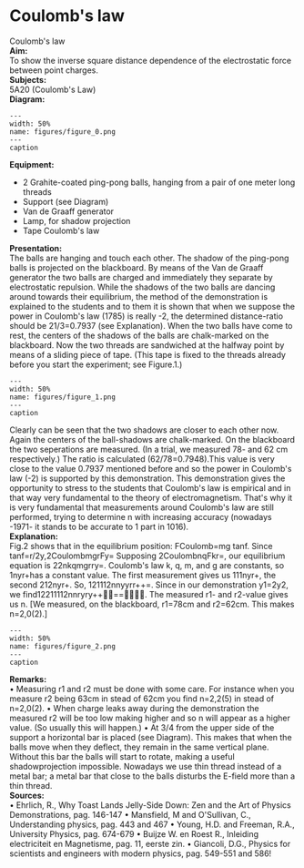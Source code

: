 # Coulomb's law 
 Coulomb's law   
<b> Aim: </b>  
 To show the inverse square distance dependence of the electrostatic force between point charges.    
<b> Subjects: </b>  
 5A20 (Coulomb's Law)   
<b> Diagram: </b>  
   
```{figure} figures/figure_0.png  
---  
width: 50%  
name: figures/figure_0.png  
---  
caption  
``` 
      
<b> Equipment: </b>  
 
 *  2 Grahite-coated ping-pong balls, hanging from a pair of one meter long threads 
 *  Support (see Diagram) 
 *  Van de Graaff generator 
 *  Lamp, for shadow projection 
 *  Tape Coulomb's law
    
<b> Presentation: </b>  
 The balls are hanging and touch each other. The shadow of the ping-pong balls is projected on the blackboard. By means of the Van de Graaff generator the two balls are charged and immediately they separate by electrostatic repulsion. While the shadows of the two balls are dancing around towards their equilibrium, the method of the demonstration is explained to the students and to them it is shown that when we suppose the power in Coulomb's law (1785) is really -2, the determined distance-ratio should be 21/3=0.7937 (see Explanation). When the two balls have come to rest, the centers of the shadows of the balls are chalk-marked on the blackboard. Now the two threads are sandwiched at the halfway point by means of a sliding piece of tape. (This tape is fixed to the threads already before you start the experiment; see Figure.1.)    
```{figure} figures/figure_1.png  
---  
width: 50%  
name: figures/figure_1.png  
---  
caption  
``` 
 Clearly can be seen that the two shadows are closer to each other now. Again the centers of the ball-shadows are chalk-marked. On the blackboard the two seperations are measured. (In a trial, we measured 78- and 62 cm respectively.) The ratio is calculated (62/78=0.7948).This value is very close to the value 0.7937 mentioned before and so the power in Coulomb's law (-2) is supported by this demonstration. This demonstration gives the opportunity to stress to the students that Coulomb's law is empirical and in that way very fundamental to the theory of electromagnetism. That's why it is very fundamental that measurements around Coulomb's law are still performed, trying to determine n with increasing accuracy (nowadays -1971- it stands to be accurate to 1 part in 1016).    
<b> Explanation: </b>  
 Fig.2 shows that in the equilibrium position: FCoulomb=mg tanf. Since tanf=r/2y,2CoulombmgrFy=  Supposing 2CoulombnqFkr=, our equilibrium equation is 22nkqmgrry=. Coulomb's law k, q, m, and g are constants, so 1nyr+has a constant value. The first measurement gives us 111nyr+, the second 212nyr+. So, 121112nnyyrr++=. Since in our demonstration y1=2y2, we find12211112nnryry++==. The measured r1- and r2-value gives us n. [We measured, on the blackboard, r1=78cm and r2=62cm. This makes n=2,0(2).]    
```{figure} figures/figure_2.png  
---  
width: 50%  
name: figures/figure_2.png  
---  
caption  
``` 
   
<b> Remarks: </b>  
 • Measuring r1 and r2 must be done with some care. For instance when you measure r2 being 63cm in stead of 62cm you find n=2,2(5) in stead of n=2,0(2). • When charge leaks away during the demonstration the measured r2 will be too low making higher and so n will appear as a higher value. (So usually this will happen.) • At 3/4 from the upper side of the support a horizontal bar is placed (see Diagram). This makes that when the balls move when they deflect, they remain in the same vertical plane. Without this bar the balls will start to rotate, making a useful shadowprojection impossible. Nowadays we use thin thread instead of a metal bar; a metal bar that close to the balls disturbs the E-field more than a thin thread.    
<b> Sources: </b>  
 • Ehrlich, R., Why Toast Lands Jelly-Side Down: Zen and the Art of Physics Demonstrations, pag. 146-147 • Mansfield, M and O'Sullivan, C., Understanding physics, pag. 443 and 467 • Young, H.D. and Freeman, R.A., University Physics, pag. 674-679 • Buijze W. en Roest R., Inleiding electriciteit en Magnetisme, pag. 11, eerste zin. • Giancoli, D.G., Physics for scientists and engineers with modern physics, pag. 549-551 and 586! 